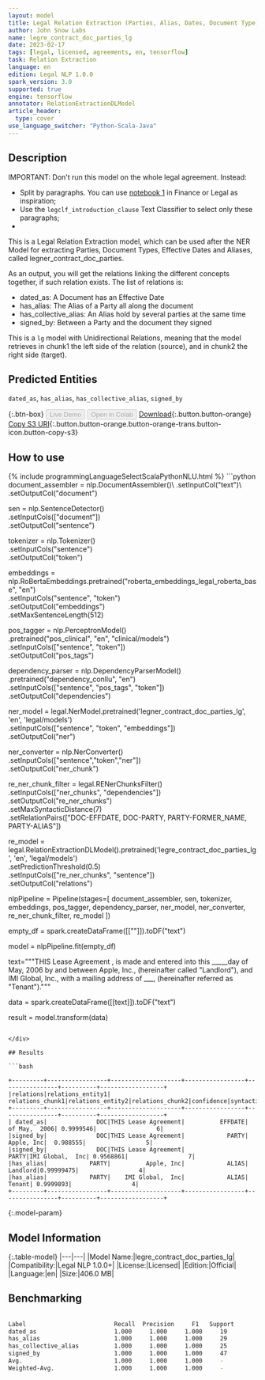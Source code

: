 ```yaml
---
layout: model
title: Legal Relation Extraction (Parties, Alias, Dates, Document Type) (Lg, Undirectional)
author: John Snow Labs
name: legre_contract_doc_parties_lg
date: 2023-02-17
tags: [legal, licensed, agreements, en, tensorflow]
task: Relation Extraction
language: en
edition: Legal NLP 1.0.0
spark_version: 3.0
supported: true
engine: tensorflow
annotator: RelationExtractionDLModel
article_header:
  type: cover
use_language_switcher: "Python-Scala-Java"
---
```


## Description

IMPORTANT: Don't run this model on the whole legal agreement. Instead:
- Split by paragraphs. You can use [notebook 1](https://github.com/JohnSnowLabs/spark-nlp-workshop/tree/master/tutorials/Certification_Trainings_JSL) in Finance or Legal as inspiration;
- Use the `legclf_introduction_clause` Text Classifier to select only these paragraphs; 
- 
This is a Legal Relation Extraction model, which can be used after the NER Model for extracting Parties, Document Types, Effective Dates and Aliases, called legner_contract_doc_parties.

As an output, you will get the relations linking the different concepts together, if such relation exists. The list of relations is:

- dated_as: A Document has an Effective Date
- has_alias: The Alias of a Party all along the document
- has_collective_alias: An Alias hold by several parties at the same time
- signed_by: Between a Party and the document they signed

This is a `lg` model with Unidirectional Relations, meaning that the model retrieves in chunk1 the left side of the relation (source), and in chunk2 the right side (target).

## Predicted Entities

`dated_as`, `has_alias`, `has_collective_alias`, `signed_by`

{:.btn-box}
<button class="button button-orange" disabled>Live Demo</button>
<button class="button button-orange" disabled>Open in Colab</button>
[Download](https://s3.amazonaws.com/auxdata.johnsnowlabs.com/legal/models/legre_contract_doc_parties_lg_en_1.0.0_3.0_1676633934665.zip){:.button.button-orange}
[Copy S3 URI](s3://auxdata.johnsnowlabs.com/legal/models/legre_contract_doc_parties_lg_en_1.0.0_3.0_1676633934665.zip){:.button.button-orange.button-orange-trans.button-icon.button-copy-s3}

## How to use



<div class="tabs-box" markdown="1">
{% include programmingLanguageSelectScalaPythonNLU.html %}
```python
document_assembler = nlp.DocumentAssembler()\
  .setInputCol("text")\
  .setOutputCol("document")

sen = nlp.SentenceDetector()\
    .setInputCols(["document"])\
    .setOutputCol("sentence")

tokenizer = nlp.Tokenizer()\
    .setInputCols("sentence")\
    .setOutputCol("token")

embeddings = nlp.RoBertaEmbeddings.pretrained("roberta_embeddings_legal_roberta_base", "en") \
    .setInputCols("sentence", "token")\
    .setOutputCol("embeddings")\
    .setMaxSentenceLength(512)

pos_tagger = nlp.PerceptronModel()\
    .pretrained("pos_clinical", "en", "clinical/models") \
    .setInputCols(["sentence", "token"])\
    .setOutputCol("pos_tags")
    
dependency_parser = nlp.DependencyParserModel()\
    .pretrained("dependency_conllu", "en")\
    .setInputCols(["sentence", "pos_tags", "token"])\
    .setOutputCol("dependencies")

ner_model = legal.NerModel.pretrained('legner_contract_doc_parties_lg', 'en', 'legal/models')\
    .setInputCols(["sentence", "token", "embeddings"])\
    .setOutputCol("ner")

ner_converter = nlp.NerConverter()\
    .setInputCols(["sentence","token","ner"])\
    .setOutputCol("ner_chunk")

re_ner_chunk_filter = legal.RENerChunksFilter() \
    .setInputCols(["ner_chunks", "dependencies"])\
    .setOutputCol("re_ner_chunks")\
    .setMaxSyntacticDistance(7)\
    .setRelationPairs(["DOC-EFFDATE, DOC-PARTY, PARTY-FORMER_NAME, PARTY-ALIAS"])

re_model = legal.RelationExtractionDLModel().pretrained('legre_contract_doc_parties_lg', 'en', 'legal/models')\
    .setPredictionThreshold(0.5)\
    .setInputCols(["re_ner_chunks", "sentence"])\
    .setOutputCol("relations")

nlpPipeline = Pipeline(stages=[
    document_assembler,
    sen,
    tokenizer,
    embeddings,
    pos_tagger,
    dependency_parser,
    ner_model,
    ner_converter,
    re_ner_chunk_filter,
    re_model
    ])

empty_df = spark.createDataFrame([[""]]).toDF("text")

model = nlpPipeline.fit(empty_df)

text="""THIS Lease Agreement ,  is made and  entered  into this  _____day of May,  2006 by and between Apple, Inc.,  (hereinafter called "Landlord"),  and IMI Global,  Inc., with a mailing address of ___,  (hereinafter referred as "Tenant")."""

data = spark.createDataFrame([[text]]).toDF("text")

result = model.transform(data)
```

</div>

## Results

```bash

+---------+-----------------+--------------------+-----------------+----------------+----------+------------------+
|relations|relations_entity1|    relations_chunk1|relations_entity2|relations_chunk2|confidence|syntactic_distance|
+---------+-----------------+--------------------+-----------------+----------------+----------+------------------+
| dated_as|              DOC|THIS Lease Agreement|          EFFDATE|   of May,  2006| 0.9999546|                 6|
|signed_by|              DOC|THIS Lease Agreement|            PARTY|      Apple, Inc|  0.988555|                 5|
|signed_by|              DOC|THIS Lease Agreement|            PARTY|IMI Global,  Inc| 0.9568861|                 7|
|has_alias|            PARTY|          Apple, Inc|            ALIAS|        Landlord|0.99999475|                 4|
|has_alias|            PARTY|    IMI Global,  Inc|            ALIAS|          Tenant| 0.9999893|                 4|
+---------+-----------------+--------------------+-----------------+----------------+----------+------------------+

```

{:.model-param}
## Model Information

{:.table-model}
|---|---|
|Model Name:|legre_contract_doc_parties_lg|
|Compatibility:|Legal NLP 1.0.0+|
|License:|Licensed|
|Edition:|Official|
|Language:|en|
|Size:|406.0 MB|

## Benchmarking

```bash
              
Label                         Recall  Precision     F1   Support
dated_as                      1.000     1.000     1.000     19
has_alias                     1.000     1.000     1.000     29
has_collective_alias          1.000     1.000     1.000     25
signed_by                     1.000     1.000     1.000     47
Avg.                          1.000     1.000     1.000     -
Weighted-Avg.                 1.000     1.000     1.000     -
```